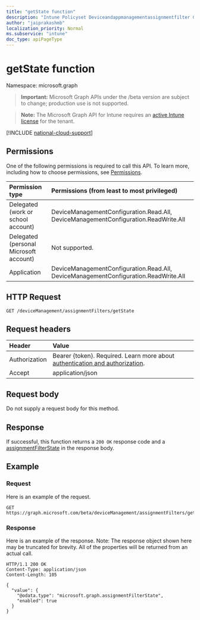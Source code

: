 ```yaml
---
title: "getState function"
description: "Intune Policyset Deviceandappmanagementassignmentfilter Getstate Api ."
author: "jaiprakashmb"
localization_priority: Normal
ms.subservice: "intune"
doc_type: apiPageType
---
```


# getState function

Namespace: microsoft.graph

> **Important:** Microsoft Graph APIs under the /beta version are subject to change; production use is not supported.

> **Note:** The Microsoft Graph API for Intune requires an [active Intune license](https://go.microsoft.com/fwlink/?linkid=839381) for the tenant.



[!INCLUDE [national-cloud-support](../../includes/all-clouds.md)]

## Permissions
One of the following permissions is required to call this API. To learn more, including how to choose permissions, see [Permissions](/graph/permissions-reference).

|Permission type|Permissions (from least to most privileged)|
|:---|:---|
|Delegated (work or school account)|DeviceManagementConfiguration.Read.All, DeviceManagementConfiguration.ReadWrite.All|
|Delegated (personal Microsoft account)|Not supported.|
|Application|DeviceManagementConfiguration.Read.All, DeviceManagementConfiguration.ReadWrite.All|

## HTTP Request
<!-- {
  "blockType": "ignored"
}
-->
``` http
GET /deviceManagement/assignmentFilters/getState
```

## Request headers
|Header|Value|
|:---|:---|
|Authorization|Bearer {token}. Required. Learn more about [authentication and authorization](/graph/auth/auth-concepts).|
|Accept|application/json|

## Request body
Do not supply a request body for this method.

## Response
If successful, this function returns a `200 OK` response code and a [assignmentFilterState](../resources/intune-policyset-assignmentfilterstate.md) in the response body.

## Example

### Request
Here is an example of the request.
``` http
GET https://graph.microsoft.com/beta/deviceManagement/assignmentFilters/getState
```

### Response
Here is an example of the response. Note: The response object shown here may be truncated for brevity. All of the properties will be returned from an actual call.
``` http
HTTP/1.1 200 OK
Content-Type: application/json
Content-Length: 105

{
  "value": {
    "@odata.type": "microsoft.graph.assignmentFilterState",
    "enabled": true
  }
}
```
